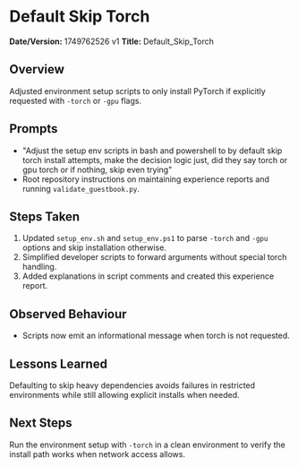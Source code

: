 # Default Skip Torch

**Date/Version:** 1749762526 v1
**Title:** Default_Skip_Torch

## Overview
Adjusted environment setup scripts to only install PyTorch if explicitly requested with `-torch` or `-gpu` flags.

## Prompts
- "Adjust the setup env scripts in bash and powershell to by default skip torch install attempts, make the decision logic just, did they say torch or gpu torch or if nothing, skip even trying"
- Root repository instructions on maintaining experience reports and running `validate_guestbook.py`.

## Steps Taken
1. Updated `setup_env.sh` and `setup_env.ps1` to parse `-torch` and `-gpu` options and skip installation otherwise.
2. Simplified developer scripts to forward arguments without special torch handling.
3. Added explanations in script comments and created this experience report.

## Observed Behaviour
- Scripts now emit an informational message when torch is not requested.

## Lessons Learned
Defaulting to skip heavy dependencies avoids failures in restricted environments while still allowing explicit installs when needed.

## Next Steps
Run the environment setup with `-torch` in a clean environment to verify the install path works when network access allows.
